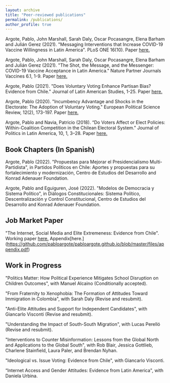 ```yaml
---
layout: archive
title: "Peer-reviewed publications"
permalink: /publications/
author_profile: true
---
```


Argote, Pablo, John Marshall, Sarah Daly, Oscar Pocasangre, Elena Barham and Julián Gerez (2021).
"Messaging Interventions that Increase COVID-19 Vaccine Willingness in Latin America".  PLoS ONE 16(10). Paper [here.](https://github.com/pabloargote/pabloargote.github.io/blob/master/files/hesitancy_draft.pdf)

Argote, Pablo, John Marshall, Sarah Daly, Oscar Pocasangre, Elena Barham and Julián Gerez (2021).
"The Shot, the Message, and the Messenger: COVID-19 Vaccine Acceptance in Latin America."  Nature Partner Journals Vaccines 6.1, 1-9. Paper [here.](https://www.nature.com/articles/s41541-021-00380-x.epdf?sharing_token=DFKROPWaK32LiwMI3EbnxNRgN0jAjWel9jnR3ZoTv0NXwi43hFNbiJlbIemnlRXELBSYKX8R8QLIPgbIByc69N-eyIWucET41EwVTo2FqqYXn4vvJV_iPcs8Sc4HJPuHrUkQjpy1E1Ys04vUdX17zU7sxasbITrDQgSjQYkUUak%3D)

Argote, Pablo (2021). "Does Voluntary Voting Enhance Partisan Bias? Evidence from Chile." Journal
of Latin American Studies, 1-25. Paper [here.](https://www.cambridge.org/core/journals/journal-of-latin-american-studies/article/abs/does-voluntary-voting-enhance-partisan-bias-evidence-from-chile/677BC4681C351B6CC17D8EAB868513C6)

Argote, Pablo (2020). "Incumbency Advantage and Shocks in the Electorate: The Adoption of Voluntary
Voting." European Political Science Review, 12(2), 173-197. Paper [here.](https://www.cambridge.org/core/journals/european-political-science-review/article/incumbency-advantage-and-shocks-in-the-electorate-the-adoption-of-voluntary-voting/485A1D9F6387F30FE806B7B92CE1EF3B)

Argote, Pablo and Navia, Patricio (2018). “Do Voters Affect or Elect Policies: Within-Coalition Competition in the Chilean Electoral System." Journal of Politics in Latin America, 10, 1, 3–28. Paper [here.](https://journals.sagepub.com/doi/full/10.1177/1866802X1801000101)

## Book Chapters (In Spanish)

Argote, Pablo (2022). "Propuestas para Mejorar el Presidencialismo Multi-Partidista", in Partidos Políticos en Chile: Aportes y propuestas para su fortalecimiento y modernización, Centro de Estudios del Desarrollo and Konrad Adenauer Foundation.

Argote, Pablo and Eguiguren, José (2022). "Modelos de Democracia y Sistema Político", in Diálogos Constitucionales: Sistema Político, Descentralización y Control Constitucional, Centro de Estudios del Desarrollo and Konrad Adenauer Foundation.

## Job Market Paper

"The Internet, Social Media and Elite Extremeness: Evidence from Chile". Working paper [here.](https://github.com/pabloargote/pabloargote.github.io/blob/master/files/social_media_elites.pdf) Appendix[here.] (https://github.com/pabloargote/pabloargote.github.io/blob/master/files/appendix.pdf) 

## Work in Progress

"Politics Matter: How Political Experience Mitigates School Disruption on Children Outcomes", with Manuel Alcaino (Conditionally accepted).

"From Fraternity to Xenophobia: The Formation of Attitudes Toward Immigration in Colombia", with Sarah Daly (Revise and resubmit).

"Anti-Elite Attitudes and Support for Independent Candidates", with Giancarlo Visconti (Revise and resubmit).

"Understanding the Impact of South-South Migration", with Lucas Perelló (Revise and resubmit).

"Interventions to Counter Misinformation: Lessons from the Global North and Applications to the Global South", with Rob Blair, Jessica Gottlieb, Charlene Stainfield, Laura Paler, and Brendan Nyhan.

"Ideological vs. Issue Voting: Evidence from Chile", with Giancarlo Visconti.

“Internet Access and Gender Attitudes: Evidence from Latin America", with Daniela Urbina.
